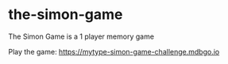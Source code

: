 # the-simon-game
The Simon Game is a 1 player memory game

Play the game: https://mytype-simon-game-challenge.mdbgo.io
